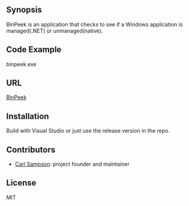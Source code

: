 ## Synopsis

BinPeek is an application that checks to see if a Windows application is managed(.NET) or unmanaged(native).

## Code Example

binpeek.exe <filename>

## URL

[BinPeek](https://www.github.com/sampsonc/BinPeek)

## Installation

Build with Visual Studio or just use the release version in the repo.

## Contributors

- [Carl Sampson](https://www.chs.us): project founder and maintainer

## License

MIT